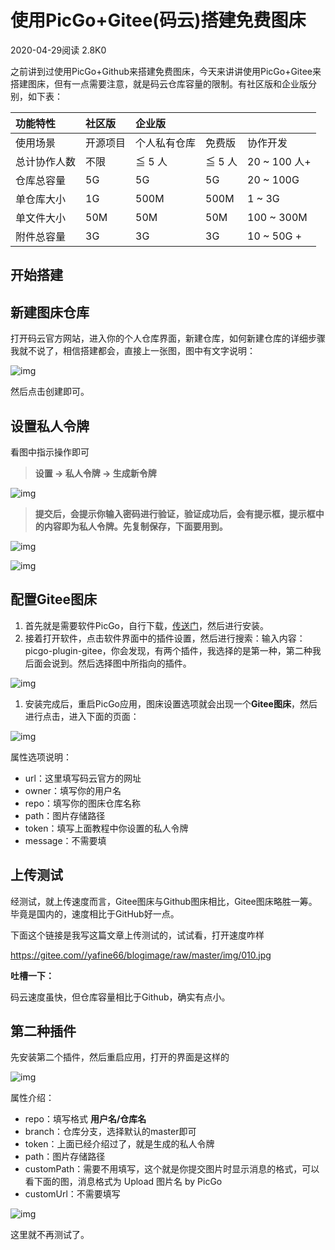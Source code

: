 # 使用PicGo+Gitee(码云)搭建免费图床

2020-04-29阅读 2.8K0

之前讲到过使用PicGo+Github来搭建免费图床，今天来讲讲使用PicGo+Gitee来搭建图床，但有一点需要注意，就是码云仓库容量的限制。有社区版和企业版分别，如下表：

| 功能特性     | 社区版   | 企业版       |        |              |
| :----------- | :------- | :----------- | :----- | :----------- |
| 使用场景     | 开源项目 | 个人私有仓库 | 免费版 | 协作开发     |
| 总计协作人数 | 不限     | ≦ 5 人       | ≦ 5 人 | 20 ~ 100 人+ |
| 仓库总容量   | 5G       | 5G           | 5G     | 20 ~ 100G    |
| 单仓库大小   | 1G       | 500M         | 500M   | 1 ~ 3G       |
| 单文件大小   | 50M      | 50M          | 50M    | 100 ~ 300M   |
| 附件总容量   | 3G       | 3G           | 3G     | 10 ~ 50G +   |

## 开始搭建

## 新建图床仓库

打开码云官方网站，进入你的个人仓库界面，新建仓库，如何新建仓库的详细步骤我就不说了，相信搭建都会，直接上一张图，图中有文字说明：

![img](https://ask.qcloudimg.com/http-save/5235499/02nxg53jdq.png?imageView2/2/w/1620)

然后点击创建即可。

## 设置私人令牌

看图中指示操作即可

> **设置 -> 私人令牌 -> 生成新令牌**

![img](https://ask.qcloudimg.com/http-save/5235499/3ohk854j2t.png?imageView2/2/w/1620)

> **提交后，会提示你输入密码进行验证，验证成功后，会有提示框，提示框中的内容即为私人令牌。先复制保存，下面要用到。**

![img](https://ask.qcloudimg.com/http-save/5235499/pstq2h4j14.png?imageView2/2/w/1620)

![img](https://ask.qcloudimg.com/http-save/5235499/4ece051bym.png?imageView2/2/w/1620)

## 配置Gitee图床

1. 首先就是需要软件PicGo，自行下载，[传送门](https://github.com/Molunerfinn/PicGo/releases)，然后进行安装。
2. 接着打开软件，点击软件界面中的插件设置，然后进行搜索：输入内容：picgo-plugin-gitee，你会发现，有两个插件，我选择的是第一种，第二种我后面会说到。然后选择图中所指向的插件。

![img](https://ask.qcloudimg.com/http-save/5235499/j0fvnr1hqd.png?imageView2/2/w/1620)

1. 安装完成后，重启PicGo应用，图床设置选项就会出现一个**Gitee图床**，然后进行点击，进入下面的页面：

![img](https://ask.qcloudimg.com/http-save/5235499/i7t7hrm2vk.png?imageView2/2/w/1620)

属性选项说明：

- url：这里填写码云官方的网址
- owner：填写你的用户名
- repo：填写你的图床仓库名称
- path：图片存储路径
- token：填写上面教程中你设置的私人令牌
- message：不需要填

## 上传测试

经测试，就上传速度而言，Gitee图床与Github图床相比，Gitee图床略胜一筹。毕竟是国内的，速度相比于GitHub好一点。

下面这个链接是我写这篇文章上传测试的，试试看，打开速度咋样

https://gitee.com//yafine66/blogimage/raw/master/img/010.jpg

**吐槽一下：**

码云速度虽快，但仓库容量相比于Github，确实有点小。

## 第二种插件

先安装第二个插件，然后重启应用，打开的界面是这样的

![img](https://ask.qcloudimg.com/http-save/5235499/2f6rgmv2qu.png?imageView2/2/w/1620)

属性介绍：

- repo：填写格式 **用户名/仓库名**
- branch：仓库分支，选择默认的master即可
- token：上面已经介绍过了，就是生成的私人令牌
- path：图片存储路径
- customPath：需要不用填写，这个就是你提交图片时显示消息的格式，可以看下面的图，消息格式为 Upload 图片名 by PicGo
- customUrl：不需要填写

![img](https://ask.qcloudimg.com/http-save/5235499/dvk8bjns3k.png?imageView2/2/w/1620)

这里就不再测试了。